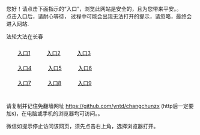 您好！请点击下面指示的“入口”，浏览此网站是安全的，且为您带来平安。。 <br/>
点击入口后，请耐心等待， 过程中可能会出现无法打开的提示，请忽略，最终会进入网站. </br>

法轮大法在长春<br/>
<div style="padding:10px"><a style="margin:20px" target="_blank" href="https://d3syedoqiydby.cloudfront.net/2Qpsp?qpgxc" id="ccLink1" rel="nofollow">入口1</a> <a target="_blank" style="margin:20px" href="https://d3gaiqistv28aw.cloudfront.net/2Qpsp?zrclhqz" id="ccLink2" rel="nofollow">入口2</a> <a style="margin:20px" target="_blank" href="https://d20zq6l9w4f1om.cloudfront.net/2Qpsp?xbiczyz" id="ccLink3" rel="nofollow">入口3</a></div>

<div style="padding:10px" ><a style="margin:20px" target="_blank" href="https://d3syedoqiydby.cloudfront.net/2Qpsp?qpgxc" id="ccLink4" rel="nofollow">入口4</a> <a style="margin:20px" href="https://d3gaiqistv28aw.cloudfront.net/2Qpsp?zrclhqz" target="_blank" id="ccLink5" rel="nofollow">入口5</a> <a style="margin:20px" href="https://d20zq6l9w4f1om.cloudfront.net/2Qpsp?xbiczyz" target="_blank" id="ccLink6" rel="nofollow">入口6</a></div>

<div style="padding:10px"><a style="margin:20px" target="_blank" href="https://d3syedoqiydby.cloudfront.net/2Qpsp?qpgxc" id="ccLink7" rel="nofollow">入口7</a> <a style="margin:20px" href="https://d3gaiqistv28aw.cloudfront.net/2Qpsp?zrclhqz" target="_blank" id="ccLink8" rel="nofollow">入口8</a> <a style="margin:20px" target="_blank" href="https://d20zq6l9w4f1om.cloudfront.net/2Qpsp?xbiczyz" id="ccLink9" rel="nofollow">入口9</a></div>

<br/>



请复制并记住免翻墙网址 https://github.com/yntd/changchunzx (http后一定要加s)，在电脑或手机的浏览器均可访问。。<br/>

微信如提示停止访问该网页，须先点击右上角，选择浏览器打开。
